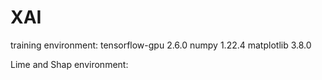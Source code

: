 # XAI
training environment:
tensorflow-gpu 2.6.0
numpy 1.22.4
matplotlib 3.8.0

Lime and Shap environment:
